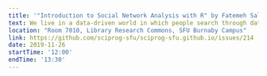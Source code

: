 ```yaml
---
title: '"Introduction to Social Network Analysis with R" by Fatemeh Salehian Kia'
text: We live in a data-driven world in which people search through data to find insights to inform their decisions. The skill is helpful not only for data scientists but for almost everyone. In this workshop, you will learn how to communicate with relational databases through SQL. You will learn -- and practice with hands-on exercises -- how to manipulate data and build queries that communicate with more than one table.
location: "Room 7010, Library Research Commons, SFU Burnaby Campus"
link: https://github.com/sciprog-sfu/sciprog-sfu.github.io/issues/214
date: 2019-11-26
startTime: '12:00'
endTime: '13:30'
---
```

